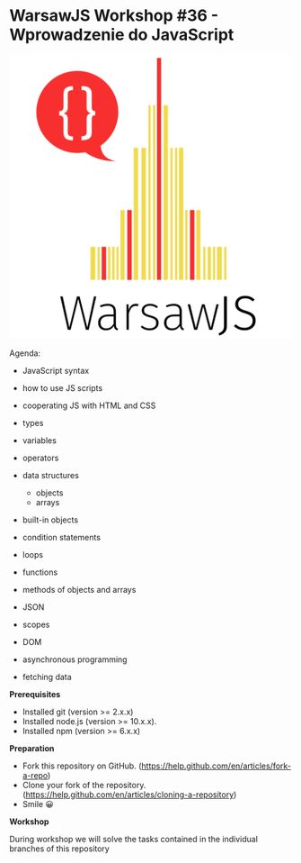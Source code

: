 # WarsawJS Workshop #36 - Wprowadzenie do JavaScript

![logo](/public/logo.svg)

Agenda:

- JavaScript syntax

- how to use JS scripts

- cooperating JS with HTML and CSS

- types

- variables

- operators

- data structures
    - objects
    - arrays

- built-in objects

- condition statements

- loops

- functions

- methods of objects and arrays

- JSON

- scopes

- DOM

- asynchronous programming

- fetching data


__Prerequisites__
  - Installed git (version >= 2.x.x)
  - Installed node.js (version >= 10.x.x).
  - Installed npm (version >= 6.x.x)

__Preparation__
   - Fork this repository on GitHub. (https://help.github.com/en/articles/fork-a-repo)
   - Clone your fork of the repository.(https://help.github.com/en/articles/cloning-a-repository)
   - Smile 😀

__Workshop__

  During workshop we will solve the tasks contained in the individual branches of this repository
